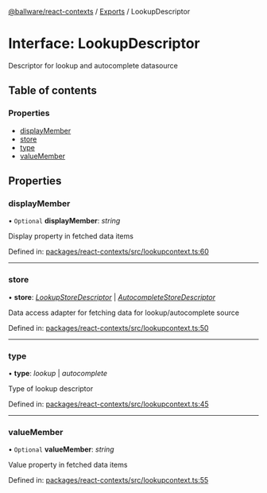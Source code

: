 [@ballware/react-contexts](../README.md) / [Exports](../modules.md) / LookupDescriptor

# Interface: LookupDescriptor

Descriptor for lookup and autocomplete datasource

## Table of contents

### Properties

- [displayMember](lookupdescriptor.md#displaymember)
- [store](lookupdescriptor.md#store)
- [type](lookupdescriptor.md#type)
- [valueMember](lookupdescriptor.md#valuemember)

## Properties

### displayMember

• `Optional` **displayMember**: *string*

Display property in fetched data items

Defined in: [packages/react-contexts/src/lookupcontext.ts:60](https://github.com/ballware/ballware-client/blob/a03724f/packages/react-contexts/src/lookupcontext.ts#L60)

___

### store

• **store**: [*LookupStoreDescriptor*](lookupstoredescriptor.md) \| [*AutocompleteStoreDescriptor*](autocompletestoredescriptor.md)

Data access adapter for fetching data for lookup/autocomplete source

Defined in: [packages/react-contexts/src/lookupcontext.ts:50](https://github.com/ballware/ballware-client/blob/a03724f/packages/react-contexts/src/lookupcontext.ts#L50)

___

### type

• **type**: *lookup* \| *autocomplete*

Type of lookup descriptor

Defined in: [packages/react-contexts/src/lookupcontext.ts:45](https://github.com/ballware/ballware-client/blob/a03724f/packages/react-contexts/src/lookupcontext.ts#L45)

___

### valueMember

• `Optional` **valueMember**: *string*

Value property in fetched data items

Defined in: [packages/react-contexts/src/lookupcontext.ts:55](https://github.com/ballware/ballware-client/blob/a03724f/packages/react-contexts/src/lookupcontext.ts#L55)
